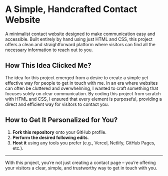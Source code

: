 # A Simple, Handcrafted Contact Website

A minimalist contact website designed to make communication easy and accessible. Built entirely by hand using just HTML and CSS, this project offers a clean and straightforward platform where visitors can find all the necessary information to reach out to you.

## How This Idea Clicked Me?

The idea for this project emerged from a desire to create a simple yet effective way for people to get in touch with me. In an era where websites can often be cluttered and overwhelming, I wanted to craft something that focuses solely on clear communication. By coding this project from scratch with HTML and CSS, I ensured that every element is purposeful, providing a direct and efficient way for visitors to contact you.

## How to Get It Personalized for You?

1. **Fork this repository** onto your GitHub profile.
2. **Perform the desired following edits**.
3. **Host it** using any tools you prefer (e.g., Vercel, Netlify, GitHub Pages, etc.).

---

With this project, you’re not just creating a contact page – you’re offering your visitors a clear, simple, and trustworthy way to get in touch with you.